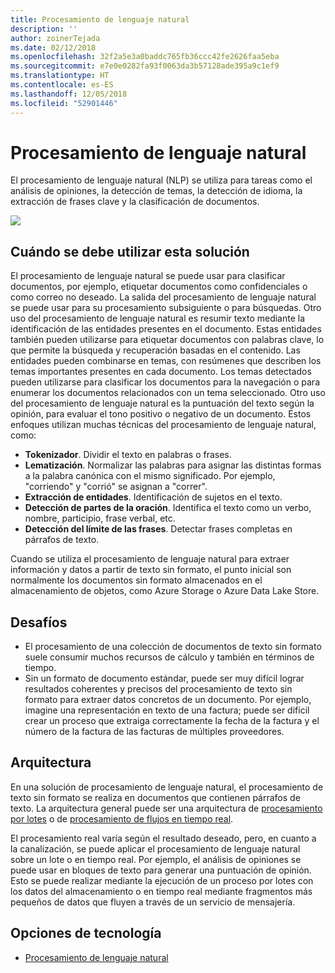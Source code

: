 ```yaml
---
title: Procesamiento de lenguaje natural
description: ''
author: zoinerTejada
ms.date: 02/12/2018
ms.openlocfilehash: 32f2a5e3a0baddc765fb36ccc42fe2626faa5eba
ms.sourcegitcommit: e7e0e0282fa93f0063da3b57128ade395a9c1ef9
ms.translationtype: HT
ms.contentlocale: es-ES
ms.lasthandoff: 12/05/2018
ms.locfileid: "52901446"
---
```

# <a name="natural-language-processing"></a>Procesamiento de lenguaje natural

El procesamiento de lenguaje natural (NLP) se utiliza para tareas como el análisis de opiniones, la detección de temas, la detección de idioma, la extracción de frases clave y la clasificación de documentos.

![](./images/nlp-pipeline.png)

## <a name="when-to-use-this-solution"></a>Cuándo se debe utilizar esta solución

El procesamiento de lenguaje natural se puede usar para clasificar documentos, por ejemplo, etiquetar documentos como confidenciales o como correo no deseado. La salida del procesamiento de lenguaje natural se puede usar para su procesamiento subsiguiente o para búsquedas. Otro uso del procesamiento de lenguaje natural es resumir texto mediante la identificación de las entidades presentes en el documento. Estas entidades también pueden utilizarse para etiquetar documentos con palabras clave, lo que permite la búsqueda y recuperación basadas en el contenido. Las entidades pueden combinarse en temas, con resúmenes que describen los temas importantes presentes en cada documento. Los temas detectados pueden utilizarse para clasificar los documentos para la navegación o para enumerar los documentos relacionados con un tema seleccionado. Otro uso del procesamiento de lenguaje natural es la puntuación del texto según la opinión, para evaluar el tono positivo o negativo de un documento. Estos enfoques utilizan muchas técnicas del procesamiento de lenguaje natural, como: 

- **Tokenizador**. Dividir el texto en palabras o frases.
- **Lematización**. Normalizar las palabras para asignar las distintas formas a la palabra canónica con el mismo significado. Por ejemplo, "corriendo" y "corrió" se asignan a "correr". 
- **Extracción de entidades**. Identificación de sujetos en el texto.
- **Detección de partes de la oración**. Identifica el texto como un verbo, nombre, participio, frase verbal, etc.
- **Detección del límite de las frases**. Detectar frases completas en párrafos de texto.

Cuando se utiliza el procesamiento de lenguaje natural para extraer información y datos a partir de texto sin formato, el punto inicial son normalmente los documentos sin formato almacenados en el almacenamiento de objetos, como Azure Storage o Azure Data Lake Store. 

## <a name="challenges"></a>Desafíos

- El procesamiento de una colección de documentos de texto sin formato suele consumir muchos recursos de cálculo y también en términos de tiempo.
- Sin un formato de documento estándar, puede ser muy difícil lograr resultados coherentes y precisos del procesamiento de texto sin formato para extraer datos concretos de un documento. Por ejemplo, imagine una representación en texto de una factura; puede ser difícil crear un proceso que extraiga correctamente la fecha de la factura y el número de la factura de las facturas de múltiples proveedores.

## <a name="architecture"></a>Arquitectura

En una solución de procesamiento de lenguaje natural, el procesamiento de texto sin formato se realiza en documentos que contienen párrafos de texto. La arquitectura general puede ser una arquitectura de [procesamiento por lotes](../big-data/batch-processing.md) o de [procesamiento de flujos en tiempo real](../big-data/real-time-processing.md).

El procesamiento real varía según el resultado deseado, pero, en cuanto a la canalización, se puede aplicar el procesamiento de lenguaje natural sobre un lote o en tiempo real. Por ejemplo, el análisis de opiniones se puede usar en bloques de texto para generar una puntuación de opinión. Esto se puede realizar mediante la ejecución de un proceso por lotes con los datos del almacenamiento o en tiempo real mediante fragmentos más pequeños de datos que fluyen a través de un servicio de mensajería.

## <a name="technology-choices"></a>Opciones de tecnología

- [Procesamiento de lenguaje natural](../technology-choices/natural-language-processing.md)